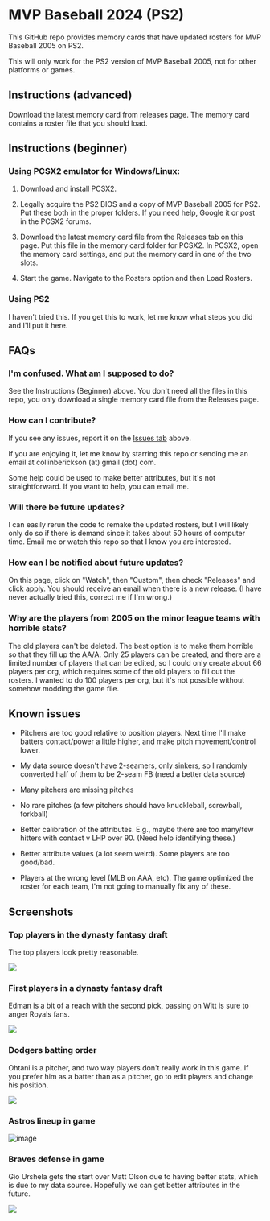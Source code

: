
# MVP Baseball 2024 (PS2)

<!-- badges: start -->
<!-- badges: end -->

This GitHub repo provides memory cards that have updated rosters
for MVP Baseball 2005 on PS2.

This will only work for the PS2 version of MVP Baseball 2005, not for other
platforms or games.

## Instructions (advanced)

Download the latest memory card from releases page.
The memory card contains a roster file that you should load.

## Instructions (beginner)

### Using PCSX2 emulator for Windows/Linux:

1. Download and install PCSX2.

2. Legally acquire the PS2 BIOS and a copy of MVP Baseball 2005 for PS2.
Put these both in the proper folders. If you need help, Google it or post
in the PCSX2 forums.

3. Download the latest memory card file from the Releases tab on this page.
Put this file in the memory card folder for PCSX2. In PCSX2, open the memory
card settings, and put the memory card in one of the two slots.

4. Start the game. Navigate to the Rosters option and then Load Rosters.

### Using PS2

I haven't tried this. If you get this to work, let me know what steps you
did and I'll put it here.

## FAQs

### I'm confused. What am I supposed to do?

See the Instructions (Beginner) above. You don't need all the files in this
repo, you only download a single memory card file from the Releases page.

### How can I contribute?

If you see any issues, report it on the
[Issues tab](https://github.com/CollinErickson/MVP2005/issues)
above.

If you are enjoying it, let me know by starring this repo or sending me an 
email at collinberickson (at) gmail (dot) com.

Some help could be used to make better attributes, but it's not straightforward.
If you want to help, you can email me.

### Will there be future updates?

I can easily rerun the code to remake the updated rosters, but I will likely
only do so if there is demand since it takes about 50 hours of computer time.
Email me or watch this repo so that I know
you are interested.

### How can I be notified about future updates?

On this page, click on "Watch", then "Custom", then check "Releases" and 
click apply. You should receive an email when there is a new release.
(I have never actually tried this, correct me if I'm wrong.)

### Why are the players from 2005 on the minor league teams with horrible stats?

The old players can't be deleted. The best option is to make them horrible
so that they fill up the AA/A. Only 25 players can be created, and there are a
limited number of players that can be edited, so I could only create about 66
players per org, which requires some of the old players to fill out the rosters.
I wanted to do 100 players per org, but it's not possible without somehow
modding the game file.

## Known issues

* Pitchers are too good relative to position players. Next time I'll make
batters contact/power a little higher, and make pitch movement/control lower.

* My data source doesn't have 2-seamers, only sinkers, so I randomly converted
half of them to be 2-seam FB (need a better data source)

* Many pitchers are missing pitches

* No rare pitches (a few pitchers should have knuckleball, screwball, forkball)

* Better calibration of the attributes. E.g., maybe there are too many/few
hitters with contact v LHP over 90. (Need help identifying these.)

* Better attribute values (a lot seem weird). Some players are too good/bad.

* Players at the wrong level (MLB on AAA, etc). The game optimized the roster
for each team, I'm not going to manually fix any of these.

## Screenshots

### Top players in the dynasty fantasy draft

The top players look pretty reasonable.

![](images/demo/fantasy_draft_top_players.png)

### First players in a dynasty fantasy draft

Edman is a bit of a reach with the second pick, passing on Witt is sure
to anger Royals fans.

![](images/demo/fantasy_draft_review.png)

### Dodgers batting order

Ohtani is a pitcher, and two way players don't really work in this game.
If you prefer him as a batter than as a pitcher, go to edit players and change
his position.

![](images/demo/dodgers_batting_order.png)

### Astros lineup in game

![image](images/demo/astros_lineup_before_game.png)

### Braves defense in game

Gio Urshela gets the start over Matt Olson due to having better stats,
which is due to my data source. Hopefully we can get better attributes in the
future.

![](images/demo/braves_defense_before_game.png)
